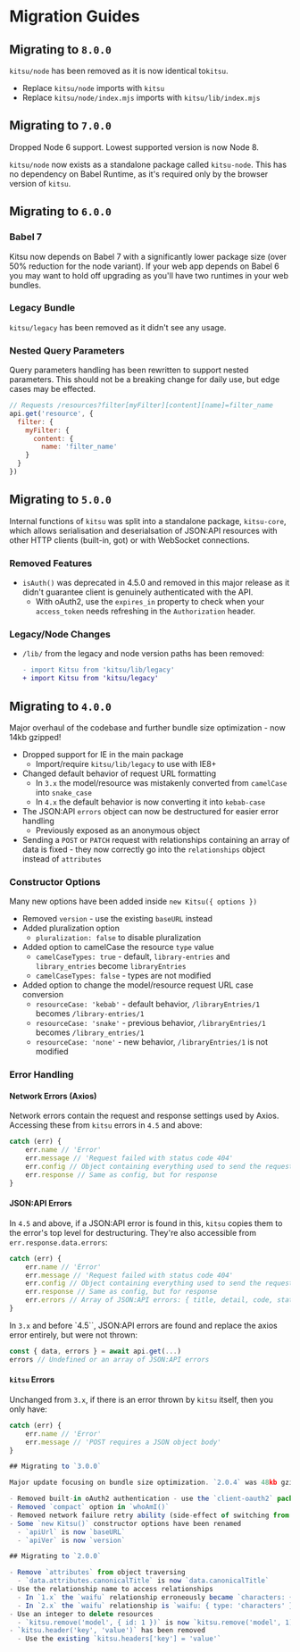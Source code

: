 # Migration Guides

## Migrating to `8.0.0`

`kitsu/node` has been removed as it is now identical to`kitsu`.

- Replace `kitsu/node` imports with `kitsu`
- Replace `kitsu/node/index.mjs` imports with `kitsu/lib/index.mjs`

## Migrating to `7.0.0`

Dropped Node 6 support. Lowest supported version is now Node 8.

`kitsu/node` now exists as a standalone package called `kitsu-node`. This has no dependency on Babel Runtime, as it's required only by the browser version of `kitsu`.

## Migrating to `6.0.0`

### Babel 7

Kitsu now depends on Babel 7 with a significantly lower package size (over 50% reduction for the node variant). If your web app depends on Babel 6 you may want to hold off upgrading as you'll have two runtimes in your web bundles.

### Legacy Bundle

`kitsu/legacy` has been removed as it didn't see any usage.

### Nested Query Parameters

Query parameters handling has been rewritten to support nested parameters. This should not be a breaking change for daily use, but edge cases may be effected.

```js
// Requests /resources?filter[myFilter][content][name]=filter_name
api.get('resource', {
  filter: {
    myFilter: {
      content: {
        name: 'filter_name'
    }
  }
})
```

## Migrating to `5.0.0`

Internal functions of `kitsu` was split into a standalone package, `kitsu-core`, which allows serialisation and deserialsation of JSON:API resources with other HTTP clients (built-in, got) or with WebSocket connections.

### Removed Features

- `isAuth()` was deprecated in 4.5.0 and removed in this major release as it didn't guarantee client is genuinely authenticated with the API.
  - With oAuth2, use the `expires_in` property to check when your `access_token` needs refreshing in the `Authorization` header.

### Legacy/Node Changes

- `/lib/` from the legacy and node version paths has been removed:

  ```diff
  - import Kitsu from 'kitsu/lib/legacy'
  + import Kitsu from 'kitsu/legacy'
  ```

## Migrating to `4.0.0`

Major overhaul of the codebase and further bundle size optimization - now 14kb gzipped!

- Dropped support for IE in the main package
  - Import/require `kitsu/lib/legacy` to use with IE8+
- Changed default behavior of request URL formatting
  - In `3.x` the model/resource was mistakenly converted from `camelCase` into `snake_case`
  - In `4.x` the default behavior is now converting it into `kebab-case`
- The JSON:API `errors` object can now be destructured for easier error handling
  - Previously exposed as an anonymous object
- Sending a `POST` or `PATCH` request with relationships containing an array of data is fixed - they now correctly go into the `relationships` object instead of `attributes`

### Constructor Options

Many new options have been added inside `new Kitsu({ options })`

- Removed `version` - use the existing `baseURL` instead
- Added pluralization option
  - `pluralization: false` to disable pluralization
- Added option to camelCase the resource `type` value
  - `camelCaseTypes: true` - default, `library-entries` and `library_entries` become `libraryEntries`
  - `camelCaseTypes: false` - types are not modified
- Added option to change the model/resource request URL case conversion
  - `resourceCase: 'kebab'` - default behavior, `/libraryEntries/1` becomes `/library-entries/1`
  - `resourceCase: 'snake'` - previous behavior, `/libraryEntries/1` becomes `/library_entries/1`
  - `resourceCase: 'none'` - new behavior, `/libraryEntries/1` is not modified

### Error Handling
#### Network Errors (Axios)

Network errors contain the request and response settings used by Axios. Accessing these from `kitsu` errors in `4.5` and above:

```js
catch (err) {
	err.name // 'Error'
	err.message // 'Request failed with status code 404'
	err.config // Object containing everything used to send the request
	err.response // Same as config, but for response
}
```

#### JSON:API Errors

In `4.5` and above, if a JSON:API error is found in this, `kitsu` copies them to the error's top level for destructuring. They're also accessible from `err.response.data.errors`:

```js
catch (err) {
	err.name // 'Error'
	err.message // 'Request failed with status code 404'
	err.config // Object containing everything used to send the request
	err.response // Same as config, but for response
	err.errors // Array of JSON:API errors: { title, detail, code, status }
}
```

In `3.x` and before `4.5``, JSON:API errors are found and replace the axios error entirely, but were not thrown:

```js
const { data, errors } = await api.get(...)
errors // Undefined or an array of JSON:API errors
```

#### `kitsu` Errors

Unchanged from `3.x`, if there is an error thrown by `kitsu` itself, then you only have:

```js
catch (err) {
	err.name // 'Error'
	err.message // 'POST requires a JSON object body'
}

## Migrating to `3.0.0`

Major update focusing on bundle size optimization. `2.0.4` was 48kb gzipped - `3.0.0` is 20kb

- Removed built-in oAuth2 authentication - use the `client-oauth2` package directly.
- Removed `compact` option in `whoAmI()`
- Removed network failure retry ability (side-effect of switching from `got` to `axios`)
- Some `new Kitsu()` constructor options have been renamed
  - `apiUrl` is now `baseURL`
  - `apiVer` is now `version`

## Migrating to `2.0.0`

- Remove `attributes` from object traversing
  - `data.attributes.canonicalTitle` is now `data.canonicalTitle`
- Use the relationship name to access relationships
  - In `1.x` the `waifu` relationship erroneously became `characters: { type: 'characters' }`
  - In `2.x` the `waifu` relationship is `waifu: { type: 'characters' }`
- Use an integer to delete resources
  - `kitsu.remove('model', { id: 1 })` is now `kitsu.remove('model', 1)`
- `kitsu.header('key', 'value')` has been removed
  - Use the existing `kitsu.headers['key'] = 'value'`
